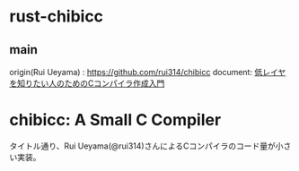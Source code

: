 # rust-chibicc
## main

origin(Rui Ueyama) : https://github.com/rui314/chibicc
document: [低レイヤを知りたい人のためのCコンパイラ作成入門](https://www.sigbus.info/compilerbook)

# chibicc: A Small C Compiler
タイトル通り、Rui Ueyama(@rui314)さんによるCコンパイラのコード量が小さい実装。

